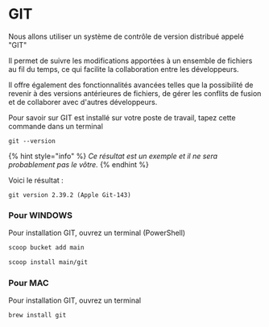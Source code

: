 # GIT

Nous allons utiliser un système de contrôle de version distribué appelé "GIT"

Il permet de suivre les modifications apportées à un ensemble de fichiers au fil du temps, ce qui facilite la collaboration entre les développeurs.

Il offre également des fonctionnalités avancées telles que la possibilité de revenir à des versions antérieures de fichiers, de gérer les conflits de fusion et de collaborer avec d'autres développeurs.

Pour savoir sur GIT est installé sur votre poste de travail, tapez cette commande dans un terminal

```
git --version
```

{% hint style="info" %}
_Ce résultat est un exemple et il ne sera probablement pas le vôtre._
{% endhint %}

Voici le résultat :

```
git version 2.39.2 (Apple Git-143)
```

### Pour WINDOWS

Pour installation GIT, ouvrez un terminal (PowerShell)

```bash
scoop bucket add main
```

```bash
scoop install main/git
```

### Pour MAC

Pour installation GIT, ouvrez un terminal

```
brew install git
```

